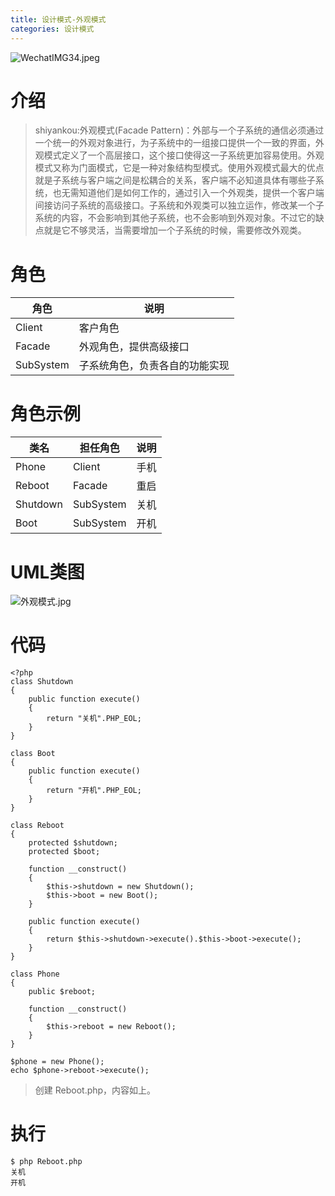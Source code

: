 ```yaml
---
title: 设计模式-外观模式
categories: 设计模式
---
```

![WechatIMG34.jpeg](https://upload-images.jianshu.io/upload_images/15325592-0e54c83c5796bbc1.jpeg?imageMogr2/auto-orient/strip%7CimageView2/2/w/1240)
<!-- more -->

#  介绍
> shiyankou:外观模式(Facade Pattern)：外部与一个子系统的通信必须通过一个统一的外观对象进行，为子系统中的一组接口提供一个一致的界面，外观模式定义了一个高层接口，这个接口使得这一子系统更加容易使用。外观模式又称为门面模式，它是一种对象结构型模式。使用外观模式最大的优点就是子系统与客户端之间是松耦合的关系，客户端不必知道具体有哪些子系统，也无需知道他们是如何工作的，通过引入一个外观类，提供一个客户端间接访问子系统的高级接口。子系统和外观类可以独立运作，修改某一个子系统的内容，不会影响到其他子系统，也不会影响到外观对象。不过它的缺点就是它不够灵活，当需要增加一个子系统的时候，需要修改外观类。


#  角色 

|角色|    说明|
| ------------ | ------------ |
|Client|客户角色|
|Facade|外观角色，提供高级接口|
|SubSystem|子系统角色，负责各自的功能实现|

#  角色示例

|类名 |担任角色|  说明|
| ------------ | ------------ |------------ |
|Phone|Client|手机|
|Reboot|Facade|重启|
|Shutdown|SubSystem|关机|
|Boot|SubSystem|开机|

#  UML类图

![外观模式.jpg](https://upload-images.jianshu.io/upload_images/15325592-83392b2292fa5478.jpg?imageMogr2/auto-orient/strip%7CimageView2/2/w/1240)
<!-- more -->


#  代码

```
<?php 
class Shutdown
{
    public function execute()
    {
        return "关机".PHP_EOL;
    }
}

class Boot
{
    public function execute()
    {
        return "开机".PHP_EOL;
    }
}

class Reboot
{
    protected $shutdown;
    protected $boot;

    function __construct()
    {
        $this->shutdown = new Shutdown();
        $this->boot = new Boot();
    }

    public function execute()
    {
        return $this->shutdown->execute().$this->boot->execute();
    }
}

class Phone
{
    public $reboot;

    function __construct()
    {
        $this->reboot = new Reboot();
    }
}

$phone = new Phone();
echo $phone->reboot->execute();
```
> 创建 Reboot.php，内容如上。

#  执行

```
$ php Reboot.php
关机
开机
```
